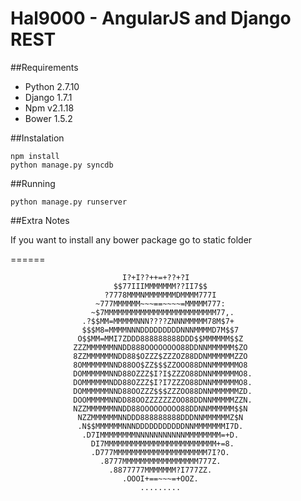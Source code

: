 # Hal9000 - AngularJS and Django REST

##Requirements

- Python 2.7.10
- Django 1.7.1
- Npm v2.1.18
- Bower 1.5.2

##Instalation

```
npm install
python manage.py syncdb

```

##Running

```
python manage.py runserver

```

##Extra Notes

If you want to install any bower package go to static folder



======


```       
                         I?+I??++=+??+?I             
                       $$77IIIMMMMMMM??II7$$          
                     ?7778MMMNMMMMMMMDMMMM777I        
                   ~777MMMMMM~~~==~~~~=MMMMM777:      
                  ~$7MMMMMMMMMMMMMMMMMMMMMMMMM77,.    
                .?$$MM=MMMMMNNN????ZNNNMMMMM78M$7+    
                $$$M8=MMMMNNNDDDDDDDDDNNNMMMMD7M$$7   
               O$$MM=MMI7ZDDD888888888DDD$$MMMMMM$$Z  
              ZZZMMMMMMNNDD888OOOOOOOO88DDNNMMMMMM$ZO 
              8ZZMMMMMMNDD88$OZZZ$ZZZOZ88DDNMMMMMMZZO 
              8OMMMMMMNND88OO$ZZ$$$ZZOOO88DNNMMMMMMO8 
              DOMMMMMMNND88OZZZ$I?I$ZZZO88DNNMMMMMMO8.
              DOMMMMMMNDD88OZZZ$I?I7ZZZO88DNNMMMMMMO8.
              DOMMMMMMNND88OOZZZ$$$ZZZOO88DNNMMMMMMZD.
              DOOMMMMMNNDD88OOZZZZZZZOO88DDNNMMMMMZZN.
              NZZMMMMMMNNDD88OOOOOOOOO88DDNNMMMMMM$$N 
               NZZMMMMMMNNDDD888888888DDDNNMMMMMMZ$N  
               .N$$MMMMMMNNNDDDDDDDDDDDNNMMMMMMMI7D.  
                .D7IMMMMMMMMNNNNNNNNNNNMMMMMMMM=+D.   
                  DI7MMMMMMMMMMMMMMMMMMMMMMMMM+=8.    
                  .D777MMMMMMMMMMMMMMMMMMMMM7I?O.     
                    .8777MMMMMMMMMMMMMMMMM777Z.       
                      .8877777MMMMMMM?I777ZZ.         
                         .OOOI+==~~~=+OOZ.            
                             .........                                   
                                            
```       